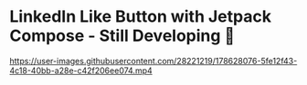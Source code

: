 # LinkedIn Like Button with Jetpack Compose - Still Developing 🚧



https://user-images.githubusercontent.com/28221219/178628076-5fe12f43-4c18-40bb-a28e-c42f206ee074.mp4


